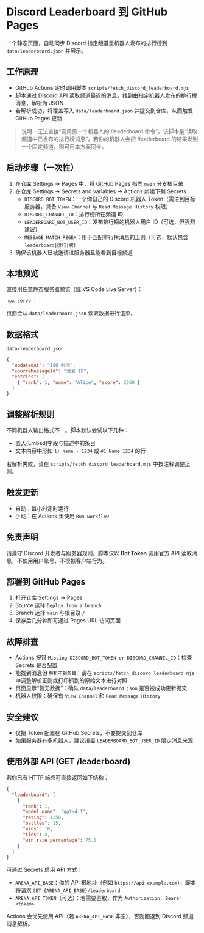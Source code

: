 # Discord Leaderboard 到 GitHub Pages

一个静态页面，自动同步 Discord 指定频道里机器人发布的排行榜到 `data/leaderboard.json` 并展示。

## 工作原理
- GitHub Actions 定时调用脚本 `scripts/fetch_discord_leaderboard.mjs`
- 脚本通过 Discord API 读取频道最近的消息，找到由指定机器人发布的排行榜消息，解析为 JSON
- 若解析成功，将覆盖写入 `data/leaderboard.json` 并提交到仓库，从而触发 GitHub Pages 更新

> 说明：无法直接“调用另一个机器人的 /leaderboard 命令”。该脚本是“读取频道中已发布的排行榜消息”。若你的机器人会把 /leaderboard 的结果发到一个固定频道，则可用本方案同步。

## 启动步骤（一次性）
1. 在仓库 Settings → Pages 中，将 GitHub Pages 指向 `main` 分支根目录
2. 在仓库 Settings → Secrets and variables → Actions 新建下列 Secrets：
   - `DISCORD_BOT_TOKEN`：一个你自己的 Discord 机器人 Token（需进到目标服务器，具备 `View Channel` 与 `Read Message History` 权限）
   - `DISCORD_CHANNEL_ID`：排行榜所在频道 ID
   - `LEADERBOARD_BOT_USER_ID`：发布排行榜的机器人用户 ID（可选，但强烈建议）
   - `MESSAGE_MATCH_REGEX`：用于匹配排行榜消息的正则（可选，默认包含 `leaderboard|排行|榜`）
3. 确保该机器人已被邀请进服务器且能看到目标频道

## 本地预览
直接用任意静态服务器预览（或 VS Code Live Server）：
```bash
npx serve .
```
页面会从 `data/leaderboard.json` 读取数据进行渲染。

## 数据格式
`data/leaderboard.json`
```json
{
  "updatedAt": "ISO 时间",
  "sourceMessageId": "消息 ID",
  "entries": [
    { "rank": 1, "name": "Alice", "score": 2560 }
  ]
}
```

## 调整解析规则
不同机器人输出格式不一。脚本默认尝试以下几种：
- 嵌入(Embed)字段与描述中的条目
- 文本内容中形如 `1) Name - 1234` 或 `#1 Name 1234` 的行

若解析失败，请在 `scripts/fetch_discord_leaderboard.mjs` 中按注释调整正则。

## 触发更新
- 自动：每小时定时运行
- 手动：在 Actions 里使用 `Run workflow`

## 免责声明
请遵守 Discord 开发者与服务器规则。脚本仅以 **Bot Token** 调用官方 API 读取消息，不使用用户账号，不模拟客户端行为。

## 部署到 GitHub Pages
1. 打开仓库 Settings → Pages
2. Source 选择 `Deploy from a branch`
3. Branch 选择 `main` 与根目录 `/`
4. 保存后几分钟即可通过 Pages URL 访问页面

## 故障排查
- Actions 报错 `Missing DISCORD_BOT_TOKEN or DISCORD_CHANNEL_ID`：检查 Secrets 是否配置
- 能找到消息但 `解析不到条目`：请在 `scripts/fetch_discord_leaderboard.mjs` 中调整解析正则或打印抓到的原始文本进行对照
- 页面显示“暂无数据”：确认 `data/leaderboard.json` 是否被成功更新提交
- 机器人权限：确保有 `View Channel` 和 `Read Message History`

## 安全建议
- 仅把 Token 配置在 GitHub Secrets，不要提交到仓库
- 如果服务器有多机器人，建议设置 `LEADERBOARD_BOT_USER_ID` 限定消息来源

## 使用外部 API (GET /leaderboard)
若你已有 HTTP 端点可直接返回如下结构：
```json
{
  "leaderboard": [
    {
      "rank": 1,
      "model_name": "gpt-4.1",
      "rating": 1250,
      "battles": 15,
      "wins": 10,
      "ties": 3,
      "win_rate_percentage": 75.0
    }
  ]
}
```
可通过 Secrets 启用 API 方式：
- `ARENA_API_BASE`：你的 API 根地址（例如 `https://api.example.com`），脚本将请求 `GET {ARENA_API_BASE}/leaderboard`
- `ARENA_API_TOKEN`（可选）：若需要鉴权，作为 `Authorization: Bearer <token>`

Actions 会优先使用 API（若 `ARENA_API_BASE` 非空），否则回退到 Discord 频道消息解析。
